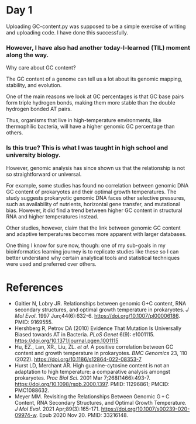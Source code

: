# Day 1
Uploading GC-content.py was supposed to be a simple exercise of writing and uploading code. I have done this successfully.

### However, I have also had another today-I-learned (TIL) moment along the way.

Why care about GC content?

The GC content of a genome can tell us a lot about its genomic mapping, stability, and evolution.

One of the main reasons we look at GC percentages is that GC base pairs form triple hydrogen bonds, making them more stable than the double hydrogen bonded AT pairs.

Thus, organisms that live in high-temperature environments, like thermophilic bacteria, will have a higher genomic GC percentage than others.

### Is this true? This is what I was taught in high school and university biology.

However, genomic analysis has since shown us that the relationship is not so straightforward or universal.

For example, some studies has found no correlation between genomic DNA GC content of prokaryotes and their optimal growth temperatures. The study suggests prokaryotic genomic DNA faces other selective pressures, such as availability of nutrients, horizontal gene transfer, and mutational bias. However, it did find a trend between higher GC content in structural RNA and higher temperatures instead.

Other studies, however, claim that the link between genomic GC content and adaptive temperatures becomes more apparent with larger databases.

One thing I know for sure now, though: one of my sub-goals in my bioinformatics learning journey is to replicate studies like these so I can better understand why certain analytical tools and statistical techniques were used and preferred over others.

# References
* Galtier N, Lobry JR. Relationships between genomic G+C content, RNA secondary structures, and optimal growth temperature in prokaryotes. *J Mol Evol*. 1997 Jun;44(6):632-6. https://doi.org/10.1007/pl00006186. PMID: 9169555.
* Hershberg R, Petrov DA (2010) Evidence That Mutation Is Universally Biased towards AT in Bacteria. *PLoS Genet* 6(9): e1001115. https://doi.org/10.1371/journal.pgen.1001115
* Hu, EZ., Lan, XR., Liu, ZL. <i>et al</i>. A positive correlation between GC content and growth temperature in prokaryotes. *BMC Genomics* 23, 110 (2022). https://doi.org/10.1186/s12864-022-08353-7
* Hurst LD, Merchant AR. High guanine-cytosine content is not an adaptation to high temperature: a comparative analysis amongst prokaryotes. *Proc Biol Sci*. 2001 Mar 7;268(1466):493-7. https://doi.org/10.1098/rspb.2000.1397. PMID: 11296861; PMCID: PMC1088632.
* Meyer MM. Revisiting the Relationships Between Genomic G + C Content, RNA Secondary Structures, and Optimal Growth Temperature. *J Mol Evol*. 2021 Apr;89(3):165-171. https://doi.org/10.1007/s00239-020-09974-w. Epub 2020 Nov 20. PMID: 33216148.
